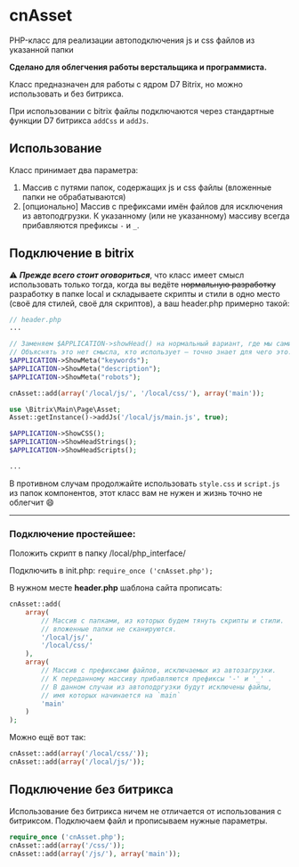 # cnAsset
PHP-класс для реализации автоподключения js и css файлов из указанной папки

**Сделано для облегчения работы верстальщика и программиста.**

Класс предназначен для работы с ядром D7 Bitrix, но можно использовать и без битрикса.

При использовании с bitrix файлы подключаются через стандартные функции D7 битрикса `addCss` и `addJs`.



## Использование

Класс принимает два параметра:
1. Массив с путями папок, содержащих js и css файлы (вложенные папки не обрабатываются)
2. [опционально] Массив с префиксами имён файлов для исключения из автоподгрузки. К указанному (или не указанному) массиву всегда прибавляются префиксы `-` и `_`.

## Подключение в bitrix

:warning: ***Прежде всего стоит оговориться***, что класс имеет смысл использовать только тогда, когда вы ведёте ~~нормальную разработку~~ разработку в папке local и складываете скрипты и стили в одно место (своё для стилей, своё для скриптов), а ваш header.php примерно такой:
```php
// header.php
...

// Заменяем $APPLICATION->showHead() на нормальный вариант, где мы сами можем управлять порядком вывода данных.
// Объяснять это нет смысла, кто использует — точно знает для чего это.
$APPLICATION->ShowMeta("keywords");
$APPLICATION->ShowMeta("description");
$APPLICATION->ShowMeta("robots");

cnAsset::add(array('/local/js/', '/local/css/'), array('main'));

use \Bitrix\Main\Page\Asset;
Asset::getInstance()->addJs('/local/js/main.js', true);

$APPLICATION->ShowCSS();
$APPLICATION->ShowHeadStrings();
$APPLICATION->ShowHeadScripts();

...

```

В противном случам продолжайте использовать `style.css` и `script.js` из папок компонентов, этот класс вам не нужен и жизнь точно не облегчит :smile:

-------------------

### Подключение простейшее:
Положить скрипт в папку /local/php_interface/

Подключить в init.php: `require_once ('cnAsset.php');`

В нужном месте **header.php** шаблона сайта прописать:
```php
cnAsset::add(
	array(
		// Массив с папками, из которых будем тянуть скрипты и стили.
		// вложенные папки не сканируются.
		'/local/js/', 
		'/local/css/'
	), 
	array(
		// Массив с префиксами файлов, исключаемых из автозагрузки.
		// К переданному массиву прибавляются префиксы '-' и '_' .
		// В данном случаи из автоподргузки будут исключены файлы, 
		// имя которых начинается на `main`
		'main'
	)
);
```

Можно ещё вот так:
```php
cnAsset::add(array('/local/css/'));
cnAsset::add(array('/local/js/'));
```


## Подключение без битрикса

Использование без битрикса ничем не отличается от использования с битриксом. Подключаем файл и прописываем нужные параметры. 
```php
require_once ('cnAsset.php');
cnAsset::add(array('/css/'));
cnAsset::add(array('/js/'), array('main'));
```